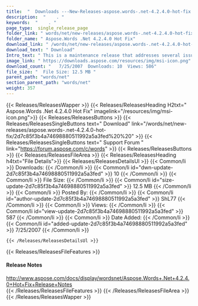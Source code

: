 ```yaml
---
title:  "  Downloads ---New-Releases-aspose.words-.net-4.2.4.0-hot-fix . " 
description:  "    . " 
keywords:  "    . " 
page_type:  single_release_page
folder_link: " words/net/new-releases/aspose.words-.net-4.2.4.0-hot-fix/"
folder_name: " Aspose.Words .Net 4.2.4.0 Hot Fix"
download_link: " /words/net/new-releases/aspose.words-.net-4.2.4.0-hot-fix/2d7c85f3b4a74698880511992a5a3fed"
download_text: " Download"
Intro_text: " This is a maintenance release that addresses several issues reported by Aspose.W..."
image_link: " https://downloads.aspose.com/resources/img/msi-icon.png"
download_count: "   7/25/2007  Downloads: 10  Views: 586"
file_size: "  File Size: 12.5 MB "
parent_path: "words/net"
section_parent_path: "words/net"
weight: 357 
---
```


{{< Releases/ReleasesWapper >}}
  {{< Releases/ReleasesHeading H2txt=" Aspose.Words .Net 4.2.4.0 Hot Fix" imagelink="/resources/img/msi-icon.png">}}
  {{< Releases/ReleasesButtons >}}
    {{< Releases/ReleasesSingleButtons text=" Download" link="/words/net/new-releases/aspose.words-.net-4.2.4.0-hot-fix/2d7c85f3b4a74698880511992a5a3fed%20%20" >}}
    {{< Releases/ReleasesSingleButtons text=" Support Forum " link="https://forum.aspose.com/c/words" >}}
  {{< Releases/ReleasesButtons >}}
  {{< Releases/ReleasesFileArea >}}
    {{< Releases/ReleasesHeading h4txt="File Details">}}
    {{< Releases/ReleasesDetailsUl >}}
            {{< Common/li  >}} Downloads: {{< /Common/li >}} 
      {{< Common/li id="dwn-update-2d7c85f3b4a74698880511992a5a3fed" >}} 10 {{< /Common/li >}} 
      {{< Common/li  >}} File Size: {{< /Common/li >}} 
      {{< Common/li id="size-update-2d7c85f3b4a74698880511992a5a3fed" >}} 12.5 MB {{< /Common/li >}} 
      {{< Common/li  >}} Posted By: {{< /Common/li >}} 
      {{< Common/li id="author-update-2d7c85f3b4a74698880511992a5a3fed" >}} ShL77 {{< /Common/li >}} 
      {{< Common/li  >}} Views: {{< /Common/li >}} 
      {{< Common/li id="view-update-2d7c85f3b4a74698880511992a5a3fed" >}} 587 {{< /Common/li >}} 
      {{< Common/li  >}} Date Added: {{< /Common/li >}} 
      {{< Common/li id="added-update-2d7c85f3b4a74698880511992a5a3fed" >}} 7/25/2007 {{< /Common/li >}} 

    {{< /Releases/ReleasesDetailsUl >}}

  {{< Releases/ReleasesFileFeatures >}}
      <h4>Release Notes</h4><div><a href="http://www.aspose.com/docs/display/wordsnet/Aspose.Words+.Net+4.2.4.0+Hot+Fix+Release+Notes">http://www.aspose.com/docs/display/wordsnet/Aspose.Words+.Net+4.2.4.0+Hot+Fix+Release+Notes</a></div>
  {{< /Releases/ReleasesFileFeatures >}}
 {{< /Releases/ReleasesFileArea >}}
{{< /Releases/ReleasesWapper >}}


